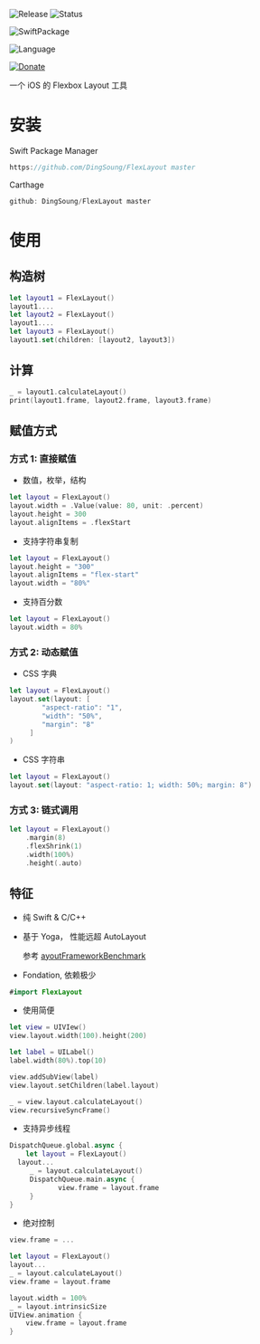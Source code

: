 ![Release](https://img.shields.io/github/release/DingSoung/FlexLayout.svg)
![Status](https://travis-ci.org/DingSoung/FlexLayout.svg?branch=master)

![SwiftPackage](https://img.shields.io/badge/SwiftPackage-compatible-E66848.svg?style=flat)

![Language](https://img.shields.io/badge/Swift-5-FFAC45.svg?style=flat)

[![Donate](https://img.shields.io/badge/Donate-PayPal-9EA59D.svg)](https://paypal.me/DingSongwen)

一个 iOS 的 Flexbox Layout 工具

# 安装

Swift Package Manager

```swift
https://github.com/DingSoung/FlexLayout master
```

Carthage

```swift
github: DingSoung/FlexLayout master
```

# 使用

## 构造树

```swift
let layout1 = FlexLayout()
layout1....
let layout2 = FlexLayout()
layout1....
let layout3 = FlexLayout()
layout1.set(children: [layout2, layout3])
```

## 计算

```swift
_ = layout1.calculateLayout()
print(layout1.frame, layout2.frame, layout3.frame)
```

## 赋值方式

### 方式 1: 直接赋值

* 数值，枚举，结构

```swift
let layout = FlexLayout()
layout.width = .Value(value: 80, unit: .percent)
layout.height = 300
layout.alignItems = .flexStart
```

* 支持字符串复制

```swift
let layout = FlexLayout()
layout.height = "300"
layout.alignItems = "flex-start"
layout.width = "80%"
```

* 支持百分数

```swift
let layout = FlexLayout()
layout.width = 80%
```

### 方式 2: 动态赋值

* CSS 字典 

```swift
let layout = FlexLayout()
layout.set(layout: [
		"aspect-ratio": "1",
		"width": "50%",
		"margin": "8"
     ]
)
```

* CSS 字符串

```swift
let layout = FlexLayout()
layout.set(layout: "aspect-ratio: 1; width: 50%; margin: 8")
```

### 方式 3: 链式调用

```swift
let layout = FlexLayout()
	.margin(8)
	.flexShrink(1)
	.width(100%)
	.height(.auto)
```

## 特征

* 纯 Swift &  C/C++ 

* 基于 Yoga， 性能远超 AutoLayout

  参考 [ayoutFrameworkBenchmark](https://github.com/layoutBox/LayoutFrameworkBenchmark)

* Fondation,  依赖极少

```swift
#import FlexLayout
```

* 使用简便

```swift
let view = UIVIew()
view.layout.width(100).height(200)

let label = UILabel()
label.width(80%).top(10)

view.addSubView(label)
view.layout.setChildren(label.layout)

_ = view.layout.calculateLayout()
view.recursiveSyncFrame()
```

* 支持异步线程

```swift
DispatchQueue.global.async {
	let layout = FlexLayout()
  layout...
	 _ = layout.calculateLayout()
	 DispatchQueue.main.async {
	 		view.frame = layout.frame
	 }
}
```

* 绝对控制

```swift
view.frame = ...

let layout = FlexLayout()
layout...
_ = layout.calculateLayout()
view.frame = layout.frame

layout.width = 100%
_ = layout.intrinsicSize
UIView.animation {
	view.frame = layout.frame
}
```